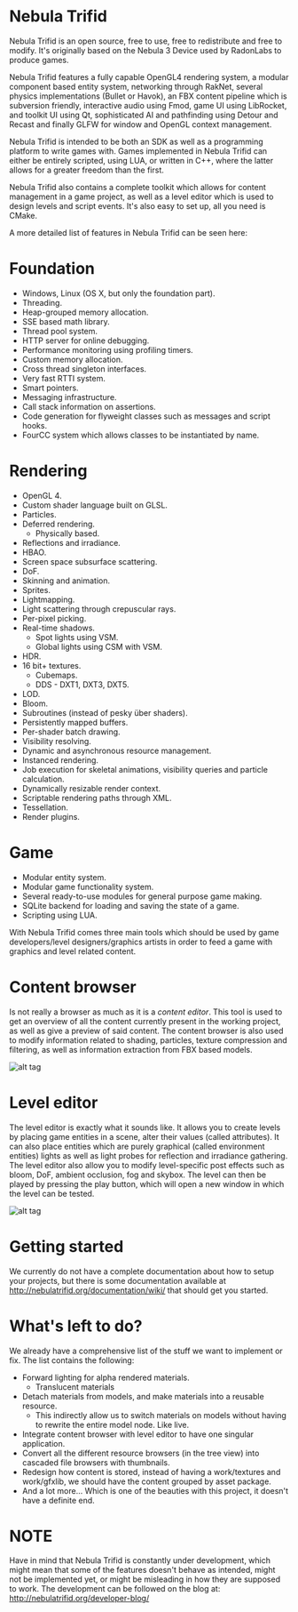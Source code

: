 # Nebula Trifid

Nebula Trifid is an open source, free to use, free to redistribute and free to modify. It's originally based on the Nebula 3 Device used by RadonLabs to produce games.

Nebula Trifid features a fully capable OpenGL4 rendering system, a modular component based entity system, networking through RakNet, several physics implementations (Bullet or Havok), an FBX content pipeline which is subversion friendly, interactive audio using Fmod, game UI using LibRocket, and toolkit UI using Qt, sophisticated AI and pathfinding using Detour and Recast and finally GLFW for window and OpenGL context management.

Nebula Trifid is intended to be both an SDK as well as a programming platform to write games with. Games implemented in Nebula Trifid can either be entirely scripted, using LUA, or written in C++, where the latter allows for a greater freedom than the first.

Nebula Trifid also contains a complete toolkit which allows for content management in a game project, as well as a level editor which is used to design levels and script events. It's also easy to set up, all you need is CMake. 

A more detailed list of features in Nebula Trifid can be seen here:

# Foundation
- Windows, Linux (OS X, but only the foundation part).
- Threading.
- Heap-grouped memory allocation.
- SSE based math library.
- Thread pool system.
- HTTP server for online debugging.
- Performance monitoring using profiling timers.
- Custom memory allocation. 
- Cross thread singleton interfaces.
- Very fast RTTI system.
- Smart pointers.
- Messaging infrastructure.
- Call stack information on assertions.
- Code generation for flyweight classes such as messages and script hooks.
- FourCC system which allows classes to be instantiated by name. 

# Rendering
- OpenGL 4.
- Custom shader language built on GLSL.
- Particles.
- Deferred rendering.
  * Physically based.
- Reflections and irradiance.
- HBAO.
- Screen space subsurface scattering.
- DoF.
- Skinning and animation.
- Sprites.
- Lightmapping.
- Light scattering through crepuscular rays.
- Per-pixel picking.
- Real-time shadows.
  * Spot lights using VSM.
  * Global lights using CSM with VSM.
- HDR.
- 16 bit+ textures.
  * Cubemaps.
  * DDS - DXT1, DXT3, DXT5.
- LOD.
- Bloom.
- Subroutines (instead of pesky über shaders).
- Persistently mapped buffers.
- Per-shader batch drawing.
- Visibility resolving.
- Dynamic and asynchronous resource management.
- Instanced rendering.
- Job execution for skeletal animations, visibility queries and particle calculation.
- Dynamically resizable render context.
- Scriptable rendering paths through XML. 
- Tessellation.
- Render plugins.

# Game
- Modular entity system.
- Modular game functionality system.
- Several ready-to-use modules for general purpose game making.
- SQLite backend for loading and saving the state of a game.
- Scripting using LUA.

With Nebula Trifid comes three main tools which should be used by game developers/level designers/graphics artists in order to feed a game with graphics and level related content. 

# Content browser
Is not really a browser as much as it is a *content editor*. This tool is used to get an overview of all the content currently present in the working project, as well as give a preview of said content. The content browser is also used to modify information related to shading, particles, texture compression and filtering, as well as information extraction from FBX based models. 

![alt tag](http://nebulatrifid.org/wp-content/uploads/2015/03/cb.png)

# Level editor
The level editor is exactly what it sounds like. It allows you to create levels by placing game entities in a scene, alter their values (called attributes). It can also place entities which are purely graphical (called environment entities) lights as well as light probes for reflection and irradiance gathering. The level editor also allow you to modify level-specific post effects such as bloom, DoF, ambient occlusion, fog and skybox. The level can then be played by pressing the play button, which will open a new window in which the level can be tested. 

![alt tag](http://nebulatrifid.org/wp-content/uploads/2015/03/LE.png)

# Getting started
We currently do not have a complete documentation about how to setup your projects, but there is some documentation available at http://nebulatrifid.org/documentation/wiki/ that should get you started.

# What's left to do?
We already have a comprehensive list of the stuff we want to implement or fix. The list contains the following:
- Forward lighting for alpha rendered materials.
  * Translucent materials
- Detach materials from models, and make materials into a reusable resource.
  * This indirectly allow us to switch materials on models without having to rewrite the entire model node. Like live.
- Integrate content browser with level editor to have one singular application.
- Convert all the different resource browsers (in the tree view) into cascaded file browsers with thumbnails.
- Redesign how content is stored, instead of having a work/textures and work/gfxlib, we should have the content grouped by asset package.
- And a lot more... Which is one of the beauties with this project, it doesn't have a definite end.

# NOTE
Have in mind that Nebula Trifid is constantly under development, which might mean that some of the features doesn't behave as intended, might not be implemented yet, or might be misleading in how they are supposed to work. The development can be followed on the blog at: http://nebulatrifid.org/developer-blog/
